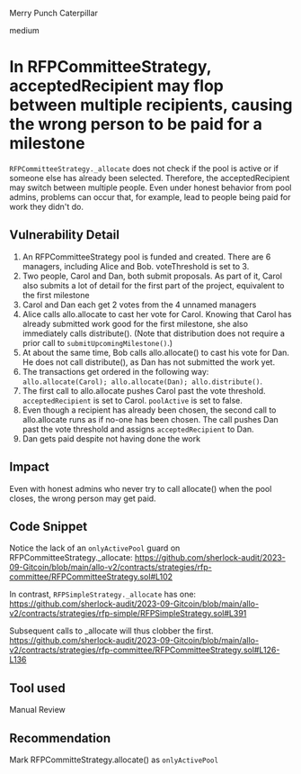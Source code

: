 Merry Punch Caterpillar

medium

# In RFPCommitteeStrategy, acceptedRecipient may flop between multiple recipients, causing the wrong person to be paid for a milestone

`RFPCommitteeStrategy._allocate` does not check if the pool is active or if someone else has already been selected. Therefore, the acceptedRecipient may switch between multiple people. Even under honest behavior from pool admins, problems can occur that, for example, lead to people being paid for work they didn't do.

## Vulnerability Detail

1. An RFPCommitteeStrategy pool is funded and created. There are 6 managers, including Alice and Bob. voteThreshold is set to 3.
2. Two people, Carol and Dan, both submit proposals. As part of it, Carol also submits a lot of detail for the first part of the project, equivalent to the first milestone
3. Carol and Dan each get 2 votes from the 4 unnamed managers
4. Alice calls allo.allocate to cast her vote for Carol. Knowing that Carol has already submitted work good for the first milestone, she also immediately calls distribute(). (Note that distribution does not require a prior call to `submitUpcomingMilestone()`.)
5. At about the same time, Bob calls allo.allocate() to cast his vote for Dan. He does not call distribute(), as Dan has not submitted the work yet.
6. The transactions get ordered in the following way: `allo.allocate(Carol); allo.allocate(Dan); allo.distribute()`.
7. The first call to allo.allocate  pushes Carol past the vote threshold. `acceptedRecipient` is set to Carol. `poolActive` is set to false.
8. Even though a recipient has already been chosen, the second call to allo.allocate runs as if no-one has been chosen. The call pushes Dan past the vote threshold and assigns `acceptedRecipient` to Dan.
9. Dan gets paid despite not having done the work

## Impact

Even with honest admins who never try to call allocate() when the pool closes, the wrong person may get paid.

## Code Snippet

Notice the lack of an `onlyActivePool` guard on RFPCommitteeStrategy._allocate: https://github.com/sherlock-audit/2023-09-Gitcoin/blob/main/allo-v2/contracts/strategies/rfp-committee/RFPCommitteeStrategy.sol#L102

In contrast, `RFPSimpleStrategy._allocate` has one:  https://github.com/sherlock-audit/2023-09-Gitcoin/blob/main/allo-v2/contracts/strategies/rfp-simple/RFPSimpleStrategy.sol#L391

Subsequent calls to _allocate will thus clobber the first. https://github.com/sherlock-audit/2023-09-Gitcoin/blob/main/allo-v2/contracts/strategies/rfp-committee/RFPCommitteeStrategy.sol#L126-L136

## Tool used

Manual Review

## Recommendation

Mark RFPCommitteStrategy.allocate() as `onlyActivePool`
